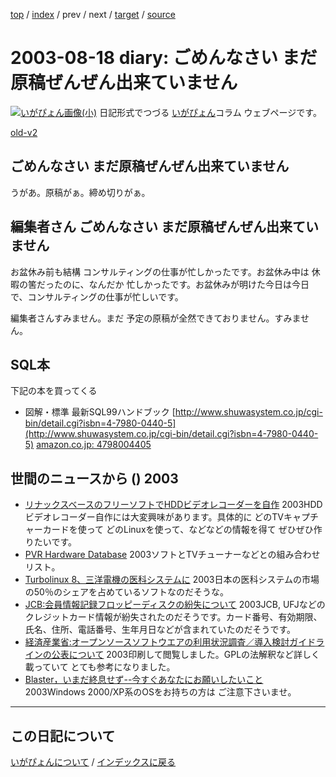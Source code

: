 [top](https://igapyon.github.io/diary/) 
 / [index](https://igapyon.github.io/diary/2003/index.html) 
 / prev 
 / next 
 / [target](https://igapyon.github.io/diary/2003/ig030818.html) 
 / [source](https://github.com/igapyon/diary/blob/gh-pages/2003/ig030818.html.src.md) 

2003-08-18 diary: ごめんなさい まだ原稿ぜんぜん出来ていません
=====================================================================================================
[![いがぴょん画像(小)](https://igapyon.github.io/diary/images/iga200306s.jpg "いがぴょん")](https://igapyon.github.io/diary/memo/memoigapyon.html) 日記形式でつづる [いがぴょん](https://igapyon.github.io/diary/memo/memoigapyon.html)コラム ウェブページです。

[old-v2](ig030818-orig.html)

## ごめんなさい まだ原稿ぜんぜん出来ていません

うがあ。原稿がぁ。締め切りがぁ。


## 編集者さん ごめんなさい まだ原稿ぜんぜん出来ていません

お盆休み前も結構 コンサルティングの仕事が忙しかったです。お盆休み中は 休暇の筈だったのに、なんだか 忙しかったです。お盆休みが明けた今日は今日で、コンサルティングの仕事が忙しいです。

編集者さんすみません。まだ 予定の原稿が全然できておりません。すみません。

## SQL本

下記の本を買ってくる

* 図解・標準 最新SQL99ハンドブック
  [http://www.shuwasystem.co.jp/cgi-bin/detail.cgi?isbn=4-7980-0440-5](http://www.shuwasystem.co.jp/cgi-bin/detail.cgi?isbn=4-7980-0440-5)
  [amazon.co.jp: 4798004405](http://www.amazon.co.jp/exec/obidos/ASIN/4798004405/igapyondiary-22)

## 世間のニュースから () 2003

* [リナックスベースのフリーソフトでHDDビデオレコーダーを自作](http://www.hotwired.co.jp/news/news/technology/story/20030812307.html)  2003HDDビデオレコーダー自作には大変興味があります。具体的に どのTVキャプチャーカードを使って どのLinuxを使って、などなどの情報を得て ぜひぜひ作りたいです。
* [PVR Hardware Database](http://pvrhw.goldfish.org/tiki-pvrhwdb.php)  2003ソフトとTVチューナーなどとの組み合わせリスト。
* [Turbolinux 8、三洋電機の医科システムに](http://japan.internet.com/linuxtoday/20030812/2.html)  2003日本の医科システムの市場の50％のシェアを占めているソフトなのだそうな。
* [JCB:会員情報記録フロッピーディスクの紛失について](http://www.jcb.co.jp/jcb_newsrelease/dr-272.html)  2003JCB, UFJなどのクレジットカード情報が紛失されたのだそうです。カード番号、有効期限、氏名、住所、電話番号、生年月日などが含まれていたのだそうです。
* [経済産業省:オープンソースソフトウエアの利用状況調査／導入検討ガイドラインの公表について](http://www.meti.go.jp/kohosys/press/0004397/)  2003印刷して閲覧しました。GPLの法解釈など詳しく載っていて とても参考になりました。
* [Blaster，いまだ終息せず--今すぐあなたにお願いしたいこと](http://itpro.nikkeibp.co.jp/free/ITPro/OPINION/20030817/1/)  2003Windows 2000/XP系のOSをお持ちの方は ご注意下さいませ。


----------------------------------------------------------------------------------------------------

## この日記について
[いがぴょんについて](https://igapyon.github.io/diary/memo/memoigapyon.html) / [インデックスに戻る](https://igapyon.github.io/diary/idxall.html)
